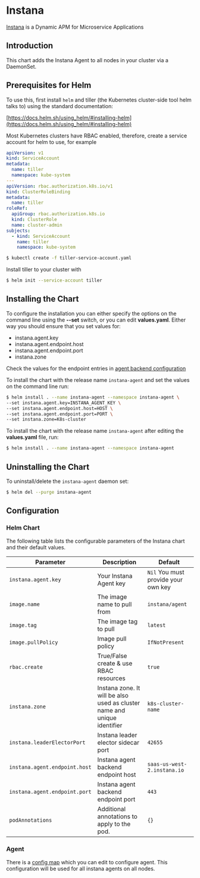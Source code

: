# Instana

[Instana](https://www.instana.com/) is a Dynamic APM for Microservice Applications

## Introduction

This chart adds the Instana Agent to all nodes in your cluster via a DaemonSet.

## Prerequisites for Helm

To use this, first install `helm` and tiller (the Kubernetes cluster-side tool helm talks to) using the standard documentation:

[https://docs.helm.sh/using_helm/#installing-helm](https://docs.helm.sh/using_helm/#installing-helm)

Most Kubernetes clusters have RBAC enabled, therefore, create a service account for helm to use, for example

```yaml
apiVersion: v1
kind: ServiceAccount
metadata:
  name: tiller
  namespace: kube-system
---
apiVersion: rbac.authorization.k8s.io/v1
kind: ClusterRoleBinding
metadata:
  name: tiller
roleRef:
  apiGroup: rbac.authorization.k8s.io
  kind: ClusterRole
  name: cluster-admin
subjects:
  - kind: ServiceAccount
    name: tiller
    namespace: kube-system
```

```bash
$ kubectl create -f tiller-service-account.yaml
```

Install tiller to your cluster with 

```bash 
$ helm init --service-account tiller
```

## Installing the Chart

To configure the installation you can either specify the options on the command line using the **--set** switch, or you can edit **values.yaml**. Either way you should ensure that you set values for:

* instana.agent.key
* instana.agent.endpoint.host
* instana.agent.endpoint.port
* instana.zone

Check the values for the endpoint entries in [agent backend configuration](https://docs.instana.io/quick_start/agent_configuration/#backend)

To install the chart with the release name `instana-agent` and set the values on the command line run:

```bash
$ helm install . --name instana-agent --namespace instana-agent \
--set instana.agent.key=INSTANA_AGENT_KEY \
--set instana.agent.endpoint.host=HOST \
--set instana.agent.endpoint.port=PORT \
--set instana.zone=K8s-cluster
```

To install the chart with the release name `instana-agent` after editing the **values.yaml** file, run:

```bash
$ helm install . --name instana-agent --namespace instana-agent
```

## Uninstalling the Chart

To uninstall/delete the `instana-agent` daemon set:

```bash
$ helm del --purge instana-agent
```

## Configuration

### Helm Chart

The following table lists the configurable parameters of the Instana chart and their default values.

|             Parameter         |            Description                                                  |                    Default                |
|-------------------------------|-------------------------------------------------------------------------|-------------------------------------------|
| `instana.agent.key`           | Your Instana Agent key                                                  | `Nil` You must provide your own key       |
| `image.name`                  | The image name to pull from                                             | `instana/agent`                           |
| `image.tag`                   | The image tag to pull                                                   | `latest`                                  |
| `image.pullPolicy`            | Image pull policy                                                       | `IfNotPresent`                            |
| `rbac.create`                 | True/False create & use RBAC resources                                  | `true`                                    |
| `instana.zone`                | Instana zone. It will be also used as cluster name and unique identifier| `k8s-cluster-name`                        |
| `instana.leaderElectorPort`   | Instana leader elector sidecar port                                     | `42655`                                   |
| `instana.agent.endpoint.host` | Instana agent backend endpoint host                                     | `saas-us-west-2.instana.io`               |
| `instana.agent.endpoint.port` | Instana agent backend endpoint port                                     | `443`                                     |
| `podAnnotations`              | Additional annotations to apply to the pod.                             | `{}`                                      |

### Agent

There is a [config map](templates/configmap.yaml) which you can edit to configure agent. This configuration will be used for all instana agents on all nodes.